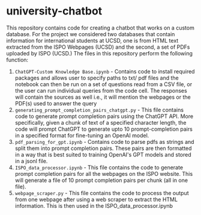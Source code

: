 # university-chatbot

This repository contains code for creating a chatbot that works on a custom database. For the project we considered two databases that contain information for international students at UCSD, one is from HTML text extracted from the ISPO Webpages (UCSD) and the second, a set of PDFs uploaded by ISPO (UCSD.) The files in this repository perform the following function:
1. `ChatGPT-Custom Knowledge Base.ipynb` - Contains code to install required packages and allows user to specify paths to txt/ pdf files and the notebook can then be run on a set of questions read from a CSV file, or the user can run individual queries from the code cell. The responses will contain the sources as well i.e., it will mention the webpages or the PDF(s) used to answer the query
2. `generating_prompt_completion_pairs_chatgpt.py` - This file contains code to generate prompt completion pairs using the ChatGPT API. More specifically, given a chunk of text of a specified character length, the code will prompt ChatGPT to generate upto 10 prompt-completion pairs in a specified format for fine-tuning an OpenAI model.
3. `pdf_parsing_for_gpt.ipynb` - Contains code to parse pdfs as strings and split them into prompt completion pairs. These pairs are then formatted in a way that is best suited to training OpenAI's GPT models and stored in a jsonl file.
4. `ISPO_data_processor.ipynb` - This file contains the code to generate prompt completion pairs for all the webpages on the ISPO website. This will generate a file of 10 prompt completion pairs per chunk (all in one file). 
5. `webpage_scraper.py` - This file contains the code to process the output from one webpage after using a web scraper to extract the HTML information. This is then used in the ISPO_data_processor.ipynb
